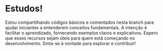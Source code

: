 <h1>Estudos!</h1>

Estou compartilhando códigos básicos e comentados nesta branch para ajudar iniciantes a entenderem conceitos fundamentais. A intenção é facilitar o aprendizado, fornecendo exemplos claros e explicativos. Espero que esses recursos sejam úteis para quem está começando no desenvolvimento. Sinta-se à vontade para explorar e contribuir!

